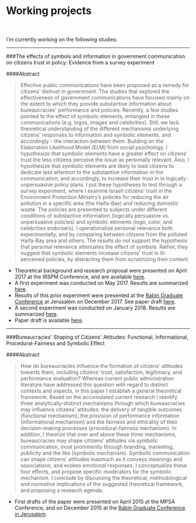 # Working projects
<br><br>
I'm currently working on the following studies:


***  




###The effects of symbols and information in government communication on citizens trust in policy: Evidence from a survey experiment  

####Abstract
> Effective public communications have been proposed as a remedy for citizens’ distrust in government. The studies that explored the effectiveness of government communications have focused mainly on the extent to which they provide substantive information about bureaucracies' performance and policies. Recently, a few studies pointed to the effect of symbolic elements, entangled in these communications (e.g. logos, images and celebrities). Still, we lack theoretical understanding of the different mechanisms underlying citizens' responses to information and symbolic elements, and accordingly - the interaction between them. Building on the Elaboration Likelihood Model (ELM) from social psychology, I hypothesize that symbolic elements have a greater effect on citizens’ trust the less citizens perceive the issue as personally relevant. Also, I hypothesize that symbolic elements are likely to lead citizens to dedicate less attention to the substantive information in the communication, and accordingly, to increase their trust in in logically-unpersuasive policy plans. I put these hypotheses to test through a survey experiment, where I examine Israeli citizens’ trust in the Environment Protection Ministry’s policies for reducing the air pollution in a specific area (the Haifa-Bay) and reducing domestic waste. The policies are presented to subjects under different conditions of substantive information (logically persuasive vs. unpersuasive policies) and symbolic elements (logo, color, and celebrities endorsers). I operationalize personal relevance both experimentally, and by comparing between citizens from the polluted Haifa-Bay area and others. The results do not support the hypothesis that personal relevance attenuates the effect of symbols. Rather, they suggest that symbolic elements increase citizens' trust in ill-perceived policies, by distracting them from scrutinizing their content. 

* Theoretical background and research proposal were presented on April 2017 at the IRSPM Conference, and are available [here](https://irspm2017.exordo.com/files/papers/103/final_draft/Saar_Alon-Barkat_IRSPM_2017__14.4.2017_.pdf). 
* A first experiment was conducted on May 2017. Results are summarized [here](https://rpubs.com/saaralonbarkat/292982).
* Results of this prior experiment were presented at the [Rabin Graduate Conference](http://gradcon.huji.ac.il/) at Jerusalem on December 2017. See paper draft [here](https://github.com/saaralonbarkat/personal-site/raw/master/Saar%20Alon-Barkat_gradconf%202017.pdf).
* A second experiment was conducted on January 2018. Results are summarized [here](http://rpubs.com/saaralonbarkat/355627).
* Paper draft is available [here](http://rpubs.com/saaralonbarkat/367390).




***



###Bureaucracies' Shaping of Citizens' Attitudes: Functional, Informational, Procedural-Fairness and Symbolic Effect  

####Abstract
> How do bureaucracies influence the formation of citizens' attitudes towards them, including citizens' trust, satisfaction, legitimacy, and performance evaluation? Whereas current public administration literature have addressed this question with regard to distinct contexts and aspects, in this paper I establish a general theoretical framework. Based on the accumulated current research I identify three analytically-distinct mechanisms through which bureaucracies may influence citizens' attitudes: the delivery of tangible outcomes (functional mechanism), the provision of performance information (informational mechanism) and the fairness and ethicality of their decision-making processes (procedural-fairness mechanism). In addition, I theorize that over and above these three mechanisms, bureaucracies may shape citizens' attitudes via symbolic communication, most prominently through branding, marketing, publicity and the like (symbolic mechanism). Symbolic communication can shape citizens' attitudes inasmuch as it conveys meanings and associations, and evokes emotional responses. I conceptualize these four effects, and propose specific moderators for the symbolic mechanism. I conclude by discussing the theoretical, methodological and normative implications of the suggested theoretical framework, and proposing a research agenda.

* First drafts of the paper were presented on April 2015 at the MPSA Conference, and on December 2015 at the [Rabin Graduate Conference in Jerusalem](https://www.researchgate.net/publication/287196202_Bureaucracies%27_Shaping_of_Citizens%27_Attitudes_Functional_Informational_Procedural-Fairness_and_Symbolic_Mechanisms).  


